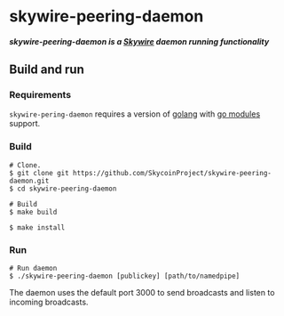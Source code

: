 # skywire-peering-daemon

##### skywire-peering-daemon is a [Skywire](https://github.com/SkycoinProject/skywire-mainnet) daemon running functionality

## Build and run

### Requirements

`skywire-pering-daemon` requires a version of [golang](https://golang.org/) with [go modules](https://github.com/golang/go/wiki/Modules) support.

### Build

```
# Clone.
$ git clone git https://github.com/SkycoinProject/skywire-peering-daemon.git
$ cd skywire-peering-daemon

# Build
$ make build 

$ make install
```

### Run

```
# Run daemon
$ ./skywire-peering-daemon [publickey] [path/to/namedpipe]
```

The daemon uses the default port 3000 to send broadcasts and listen to incoming broadcasts. 
